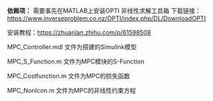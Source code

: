 **依赖项：**
需要事先在MATLAB上安装OPTI 非线性求解工具箱
下载链接：https://www.inverseproblem.co.nz/OPTI/index.php/DL/DownloadOPTI

安装教程：https://zhuanlan.zhihu.com/p/61598508


MPC_Controller.mdl 文件为搭建的Simulink模型

MPC_S_Function.m 文件为MPC模块的S-Function

MPC_Costfunction.m 文件为MPC的损失函数

MPC_Nonlcon.m	文件为MPC的非线性约束方程
